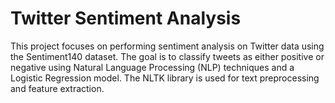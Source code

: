 # Twitter Sentiment Analysis
This project focuses on performing sentiment analysis on Twitter data using the Sentiment140 dataset. The goal is to classify tweets as either positive or negative using Natural Language Processing (NLP) techniques and a Logistic Regression model. The NLTK library is used for text preprocessing and feature extraction.

